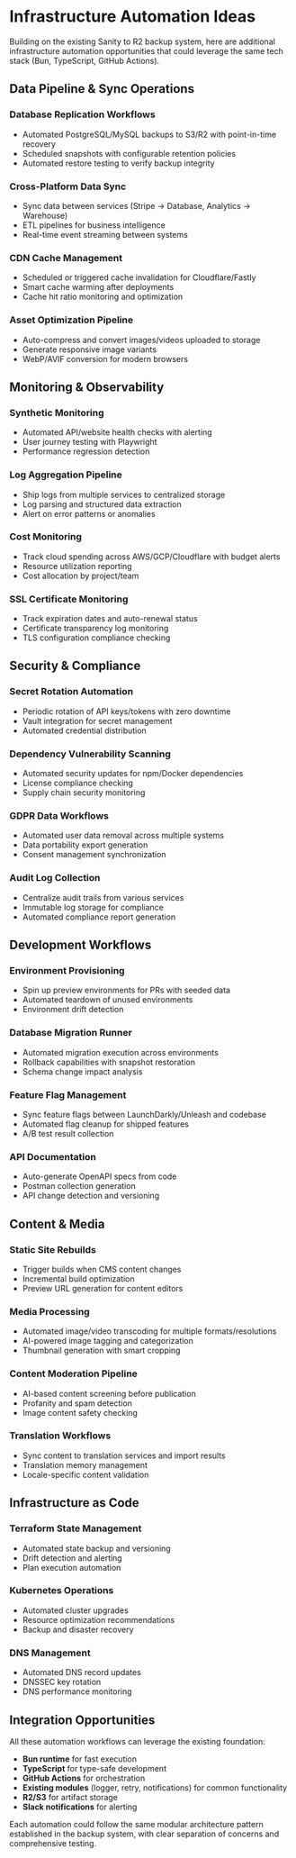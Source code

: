 # Infrastructure Automation Ideas

Building on the existing Sanity to R2 backup system, here are additional infrastructure automation opportunities that could leverage the same tech stack (Bun, TypeScript, GitHub Actions).

## Data Pipeline & Sync Operations

### Database Replication Workflows
- Automated PostgreSQL/MySQL backups to S3/R2 with point-in-time recovery
- Scheduled snapshots with configurable retention policies
- Automated restore testing to verify backup integrity

### Cross-Platform Data Sync
- Sync data between services (Stripe → Database, Analytics → Warehouse)
- ETL pipelines for business intelligence
- Real-time event streaming between systems

### CDN Cache Management
- Scheduled or triggered cache invalidation for Cloudflare/Fastly
- Smart cache warming after deployments
- Cache hit ratio monitoring and optimization

### Asset Optimization Pipeline
- Auto-compress and convert images/videos uploaded to storage
- Generate responsive image variants
- WebP/AVIF conversion for modern browsers

## Monitoring & Observability

### Synthetic Monitoring
- Automated API/website health checks with alerting
- User journey testing with Playwright
- Performance regression detection

### Log Aggregation Pipeline
- Ship logs from multiple services to centralized storage
- Log parsing and structured data extraction
- Alert on error patterns or anomalies

### Cost Monitoring
- Track cloud spending across AWS/GCP/Cloudflare with budget alerts
- Resource utilization reporting
- Cost allocation by project/team

### SSL Certificate Monitoring
- Track expiration dates and auto-renewal status
- Certificate transparency log monitoring
- TLS configuration compliance checking

## Security & Compliance

### Secret Rotation Automation
- Periodic rotation of API keys/tokens with zero downtime
- Vault integration for secret management
- Automated credential distribution

### Dependency Vulnerability Scanning
- Automated security updates for npm/Docker dependencies
- License compliance checking
- Supply chain security monitoring

### GDPR Data Workflows
- Automated user data removal across multiple systems
- Data portability export generation
- Consent management synchronization

### Audit Log Collection
- Centralize audit trails from various services
- Immutable log storage for compliance
- Automated compliance report generation

## Development Workflows

### Environment Provisioning
- Spin up preview environments for PRs with seeded data
- Automated teardown of unused environments
- Environment drift detection

### Database Migration Runner
- Automated migration execution across environments
- Rollback capabilities with snapshot restoration
- Schema change impact analysis

### Feature Flag Management
- Sync feature flags between LaunchDarkly/Unleash and codebase
- Automated flag cleanup for shipped features
- A/B test result collection

### API Documentation
- Auto-generate OpenAPI specs from code
- Postman collection generation
- API change detection and versioning

## Content & Media

### Static Site Rebuilds
- Trigger builds when CMS content changes
- Incremental build optimization
- Preview URL generation for content editors

### Media Processing
- Automated image/video transcoding for multiple formats/resolutions
- AI-powered image tagging and categorization
- Thumbnail generation with smart cropping

### Content Moderation Pipeline
- AI-based content screening before publication
- Profanity and spam detection
- Image content safety checking

### Translation Workflows
- Sync content to translation services and import results
- Translation memory management
- Locale-specific content validation

## Infrastructure as Code

### Terraform State Management
- Automated state backup and versioning
- Drift detection and alerting
- Plan execution automation

### Kubernetes Operations
- Automated cluster upgrades
- Resource optimization recommendations
- Backup and disaster recovery

### DNS Management
- Automated DNS record updates
- DNSSEC key rotation
- DNS performance monitoring

## Integration Opportunities

All these automation workflows can leverage the existing foundation:
- **Bun runtime** for fast execution
- **TypeScript** for type-safe development
- **GitHub Actions** for orchestration
- **Existing modules** (logger, retry, notifications) for common functionality
- **R2/S3** for artifact storage
- **Slack notifications** for alerting

Each automation could follow the same modular architecture pattern established in the backup system, with clear separation of concerns and comprehensive testing.